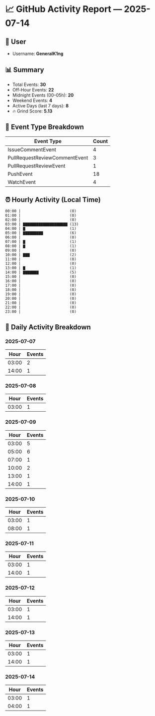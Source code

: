 # 📈 GitHub Activity Report — 2025-07-14

## 👤 User
- Username: **GeneralK1ng**

## 📊 Summary
- Total Events: **30**
- Off-Hour Events: **22**
- Midnight Events (00–05h): **20**
- Weekend Events: **4**
- Active Days (last 7 days): **8**
- 🔥 Grind Score: **5.13**

## 🔧 Event Type Breakdown
| Event Type | Count |
|------------|-------|
| IssueCommentEvent | 4 |
| PullRequestReviewCommentEvent | 3 |
| PullRequestReviewEvent | 1 |
| PushEvent | 18 |
| WatchEvent | 4 |

## ⏰ Hourly Activity (Local Time)
```text
00:00 |                      (0)
01:00 |                      (0)
02:00 |                      (0)
03:00 | ▇▇▇▇▇▇▇▇▇▇▇▇▇▇▇▇▇▇▇▇ (13)
04:00 | ▇                    (1)
05:00 | ▇▇▇▇▇▇▇▇▇            (6)
06:00 |                      (0)
07:00 | ▇                    (1)
08:00 | ▇                    (1)
09:00 |                      (0)
10:00 | ▇▇▇                  (2)
11:00 |                      (0)
12:00 |                      (0)
13:00 | ▇                    (1)
14:00 | ▇▇▇▇▇▇▇              (5)
15:00 |                      (0)
16:00 |                      (0)
17:00 |                      (0)
18:00 |                      (0)
19:00 |                      (0)
20:00 |                      (0)
21:00 |                      (0)
22:00 |                      (0)
23:00 |                      (0)
```

## 📆 Daily Activity Breakdown
### 2025-07-07
| Hour | Events |
|------|--------|
| 03:00 | 2 |
| 14:00 | 1 |

### 2025-07-08
| Hour | Events |
|------|--------|
| 03:00 | 1 |

### 2025-07-09
| Hour | Events |
|------|--------|
| 03:00 | 5 |
| 05:00 | 6 |
| 07:00 | 1 |
| 10:00 | 2 |
| 13:00 | 1 |
| 14:00 | 1 |

### 2025-07-10
| Hour | Events |
|------|--------|
| 03:00 | 1 |
| 08:00 | 1 |

### 2025-07-11
| Hour | Events |
|------|--------|
| 03:00 | 1 |
| 14:00 | 1 |

### 2025-07-12
| Hour | Events |
|------|--------|
| 03:00 | 1 |
| 14:00 | 1 |

### 2025-07-13
| Hour | Events |
|------|--------|
| 03:00 | 1 |
| 14:00 | 1 |

### 2025-07-14
| Hour | Events |
|------|--------|
| 03:00 | 1 |
| 04:00 | 1 |

